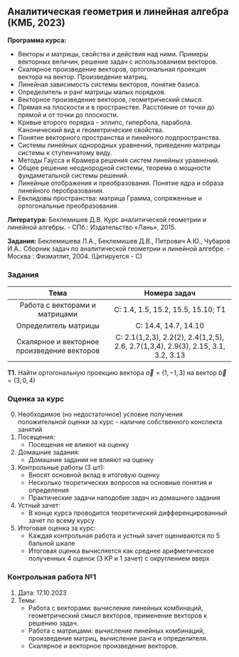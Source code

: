 ## Аналитическая геометрия и линейная алгебра (КМБ, 2023)

**Программа курса:**
- Векторы и матрицы, свойства и действия над ними. Примеры векторных величин, решение задач с использованием векторов.
- Скалярное произведение векторов, ортогональная проекция вектора на вектор. Произведение матриц.
- Линейная зависимость системы векторов, понятие базиса. 
- Определитель и ранг матрицы малых порядков.
- Векторное произведение векторов, геометрический смысл.
- Прямая на плоскости и в пространстве. Расстояние от точки до прямой и от точки до плоскости.
- Кривые второго порядка - эллипс, гипербола, парабола. Канонический вид и геометрические свойства.
- Понятие векторного пространства и линейного подпространства. 
- Системы линейных однородных уравнений, приведение матрицы системы к ступенчатому виду.
- Методы Гаусса и Крамера решения систем линейных уравнений.
- Общее решение неоднородной системы, теорема о мощности фундаметальной системы решений.
- Линейные отображения и преобразования. Понятие ядра и образа линейного перобразования.
- Евклидовы пространства: матрица Грамма, сопряженные и ортогональные преобразования.


**Литература:** Беклемишев Д.В. Курс аналитической геометрии и линейной алгебры. - СПб.: Издательство «‎Лань»‎, 2015.

**Задания:** Беклемишева Л.А., Беклемишев Д.В., Петрович А.Ю., Чубаров И.А.. Сборник задач по аналитической геометрии и линейной алгебре. - Москва : Физматлит, 2004. (Цитируется - С)


### Задания
| Тема | Номера задач |
| :---: | :---: |
| Работа с векторами и матрицами | C: 1.4, 1.5, 15.2, 15.5, 15.10; Т1 |
| Определитель матрицы | С: 14.4, 14.7, 14.10 | 
| Скалярное и векторное произведение векторов | С: 2.1(1,2,3), 2.2(2), 2.4(1,2,5), 2.6, 2.7(1,3,4), 2.9(3), 2.15, 3.1, 3.2, 3.13 | | |

**T1.** Найти ортогональную проекцию вектора $\vec{a} = (1, -1, 3)$ на вектор $\vec{b} = (3, 0, 4)$

### Оценка за курс
0. Необходимое (но недостаточное) условие получения положительной оценки за курс - наличие собственного конспекта занятий
1. Посещения:
    - Посещения не влияют на оценку
2. Домашние задания:
    - Домашние задания не влияют на оценку
3. Контрольные работы (3 шт):
    - Вносят основной вклад в итоговую оценку
    - Несколько теоретических вопросов на основные понятия и определения
    - Практические задачи наподобие задач из домашнего задания
4. Устный зачет:
    - В конце курса проводится теоретический дифференцированный зачет по всему курсу
5. Итоговая оценка за курс:
    - Каждая контрольная работа и устный зачет оцениваются по 5 бальной шкале
    - Итоговая оценка вычисляется как среднее арифметическое полученных 4 оценок (3 КР и 1 зачет) с округлением вверх
  
### Контрольная работа №1
1. Дата: 17.10.2023
2. Темы:
    - Работа с векторами: вычисление линейных комбинаций, геометрический смысл векторов, применение векторов к решению задач.
    - Работа с матрицами: вычисление линейных комбинаций, произведение матриц, вычисление ранга и определителя.
    - Скалярное и векторное произведение векторов.

